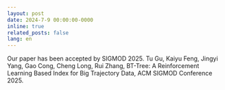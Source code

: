 ```yaml
---
layout: post
date: 2024-7-9 00:00:00-0000
inline: true
related_posts: false
lang: en
---
```


Our paper has been accepted by SIGMOD 2025. Tu Gu, Kaiyu Feng, Jingyi Yang, Gao Cong, Cheng Long, Rui Zhang, BT-Tree: A Reinforcement Learning Based Index for Big Trajectory Data, ACM SIGMOD Conference 2025.